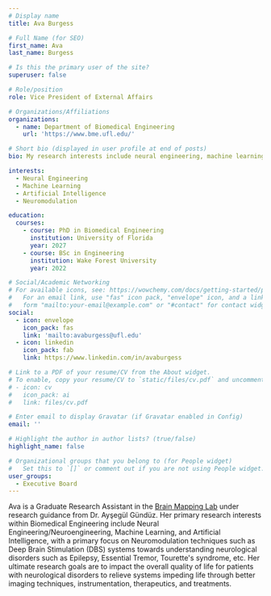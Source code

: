 ```yaml
---
# Display name
title: Ava Burgess

# Full Name (for SEO)
first_name: Ava
last_name: Burgess

# Is this the primary user of the site?
superuser: false

# Role/position
role: Vice President of External Affairs

# Organizations/Affiliations
organizations:
  - name: Department of Biomedical Engineering
    url: 'https://www.bme.ufl.edu/'

# Short bio (displayed in user profile at end of posts)
bio: My research interests include neural engineering, machine learning, artificial intelligence, and neuromodulation.

interests:
  - Neural Engineering
  - Machine Learning
  - Artificial Intelligence
  - Neuromodulation

education:
  courses:
    - course: PhD in Biomedical Engineering
      institution: University of Florida
      year: 2027
    - course: BSc in Engineering
      institution: Wake Forest University
      year: 2022

# Social/Academic Networking
# For available icons, see: https://wowchemy.com/docs/getting-started/page-builder/#icons
#   For an email link, use "fas" icon pack, "envelope" icon, and a link in the
#   form "mailto:your-email@example.com" or "#contact" for contact widget.
social:
  - icon: envelope
    icon_pack: fas
    link: 'mailto:avaburgess@ufl.edu'
  - icon: linkedin
    icon_pack: fab
    link: https://www.linkedin.com/in/avaburgess

# Link to a PDF of your resume/CV from the About widget.
# To enable, copy your resume/CV to `static/files/cv.pdf` and uncomment the lines below.
# - icon: cv
#   icon_pack: ai
#   link: files/cv.pdf

# Enter email to display Gravatar (if Gravatar enabled in Config)
email: ''

# Highlight the author in author lists? (true/false)
highlight_name: false

# Organizational groups that you belong to (for People widget)
#   Set this to `[]` or comment out if you are not using People widget.
user_groups:
  - Executive Board
---
```


Ava is a Graduate Research Assistant in the [Brain Mapping Lab](http://brainmappinglab.org) under research guidance from Dr. Ayşegül Gündüz. Her primary research interests within Biomedical Engineering include Neural Engineering/Neuroengineering, Machine Learning, and Artificial Intelligence, with a primary focus on Neuromodulation techniques such as Deep Brain Stimulation (DBS) systems towards understanding neurological disorders such as Epilepsy, Essential Tremor, Tourette's syndrome, etc. Her ultimate research goals are to impact the overall quality of life for patients with neurological disorders to relieve systems impeding life through better imaging techniques, instrumentation, therapeutics, and treatments.
